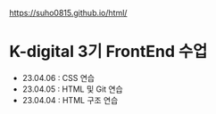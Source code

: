 https://suho0815.github.io/html/

# K-digital 3기 FrontEnd 수업
+ 23.04.06 : CSS 연습
+ 23.04.05 : HTML 및 Git 연습
+ 23.04.04 : HTML 구조 연습
